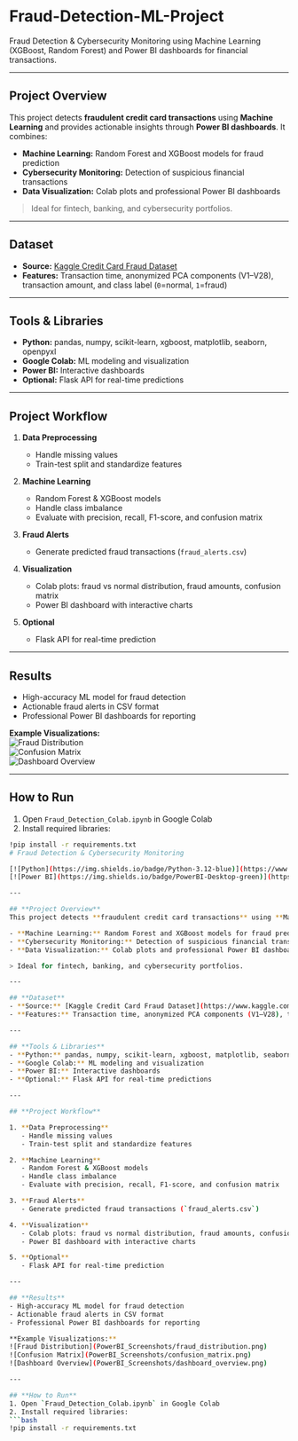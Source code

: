 # Fraud-Detection-ML-Project
Fraud Detection &amp; Cybersecurity Monitoring using Machine Learning (XGBoost, Random Forest) and Power BI dashboards for financial transactions.

---

## **Project Overview**
This project detects **fraudulent credit card transactions** using **Machine Learning** and provides actionable insights through **Power BI dashboards**. It combines:

- **Machine Learning:** Random Forest and XGBoost models for fraud prediction  
- **Cybersecurity Monitoring:** Detection of suspicious financial transactions  
- **Data Visualization:** Colab plots and professional Power BI dashboards  

> Ideal for fintech, banking, and cybersecurity portfolios.

---

## **Dataset**
- **Source:** [Kaggle Credit Card Fraud Dataset](https://www.kaggle.com/mlg-ulb/creditcardfraud)  
- **Features:** Transaction time, anonymized PCA components (V1–V28), transaction amount, and class label (`0`=normal, `1`=fraud)  

---

## **Tools & Libraries**
- **Python:** pandas, numpy, scikit-learn, xgboost, matplotlib, seaborn, openpyxl  
- **Google Colab:** ML modeling and visualization  
- **Power BI:** Interactive dashboards
- **Optional:** Flask API for real-time predictions  
---

## **Project Workflow**

1. **Data Preprocessing**
   - Handle missing values  
   - Train-test split and standardize features  

2. **Machine Learning**
   - Random Forest & XGBoost models  
   - Handle class imbalance  
   - Evaluate with precision, recall, F1-score, and confusion matrix  

3. **Fraud Alerts**
   - Generate predicted fraud transactions (`fraud_alerts.csv`)  

4. **Visualization**
   - Colab plots: fraud vs normal distribution, fraud amounts, confusion matrix  
   - Power BI dashboard with interactive charts  

5. **Optional**
   - Flask API for real-time prediction  

---

## **Results**
- High-accuracy ML model for fraud detection  
- Actionable fraud alerts in CSV format  
- Professional Power BI dashboards for reporting  

**Example Visualizations:**  
![Fraud Distribution](PowerBI_Screenshots/fraud_distribution.png)  
![Confusion Matrix](PowerBI_Screenshots/confusion_matrix.png)  
![Dashboard Overview](PowerBI_Screenshots/dashboard_overview.png)  

---

## **How to Run**
1. Open `Fraud_Detection_Colab.ipynb` in Google Colab  
2. Install required libraries:
```bash
!pip install -r requirements.txt
# Fraud Detection & Cybersecurity Monitoring

[![Python](https://img.shields.io/badge/Python-3.12-blue)](https://www.python.org/)
[![Power BI](https://img.shields.io/badge/PowerBI-Desktop-green)](https://powerbi.microsoft.com/)

---

## **Project Overview**
This project detects **fraudulent credit card transactions** using **Machine Learning** and provides actionable insights through **Power BI dashboards**. It combines:

- **Machine Learning:** Random Forest and XGBoost models for fraud prediction  
- **Cybersecurity Monitoring:** Detection of suspicious financial transactions  
- **Data Visualization:** Colab plots and professional Power BI dashboards  

> Ideal for fintech, banking, and cybersecurity portfolios.

---

## **Dataset**
- **Source:** [Kaggle Credit Card Fraud Dataset](https://www.kaggle.com/mlg-ulb/creditcardfraud)  
- **Features:** Transaction time, anonymized PCA components (V1–V28), transaction amount, and class label (`0`=normal, `1`=fraud)  

---

## **Tools & Libraries**
- **Python:** pandas, numpy, scikit-learn, xgboost, matplotlib, seaborn, openpyxl  
- **Google Colab:** ML modeling and visualization  
- **Power BI:** Interactive dashboards  
- **Optional:** Flask API for real-time predictions  

---

## **Project Workflow**

1. **Data Preprocessing**
   - Handle missing values  
   - Train-test split and standardize features  

2. **Machine Learning**
   - Random Forest & XGBoost models  
   - Handle class imbalance  
   - Evaluate with precision, recall, F1-score, and confusion matrix  

3. **Fraud Alerts**
   - Generate predicted fraud transactions (`fraud_alerts.csv`)  

4. **Visualization**
   - Colab plots: fraud vs normal distribution, fraud amounts, confusion matrix  
   - Power BI dashboard with interactive charts  

5. **Optional**
   - Flask API for real-time prediction  

---

## **Results**
- High-accuracy ML model for fraud detection  
- Actionable fraud alerts in CSV format  
- Professional Power BI dashboards for reporting  

**Example Visualizations:**  
![Fraud Distribution](PowerBI_Screenshots/fraud_distribution.png)  
![Confusion Matrix](PowerBI_Screenshots/confusion_matrix.png)  
![Dashboard Overview](PowerBI_Screenshots/dashboard_overview.png)  

---

## **How to Run**
1. Open `Fraud_Detection_Colab.ipynb` in Google Colab  
2. Install required libraries:
```bash
!pip install -r requirements.txt
